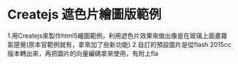 Createjs 遮色片繪圖版範例 
==

1.用Createjs來製作html5繪圖範例，利用遮色片效果來做出像是在玻璃上面畫霧氣感覺(原本官範例就有，拿來加了些新功能)
2.自訂的預設圖片是從flash 2015cc版本轉出來，再把圖片的向量編碼拿來使用，有附上fla
